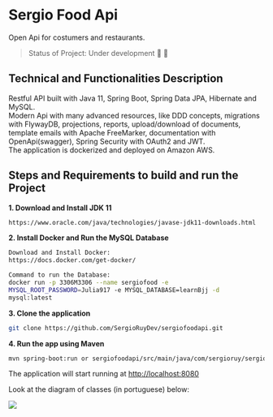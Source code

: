 # Sergio Food Api
Open Api for costumers and restaurants.

> Status of Project: Under development :wrench: :hammer:

## Technical and Functionalities Description

Restful API built with Java 11, Spring Boot, Spring Data JPA, Hibernate and MySQL.  
Modern Api with many advanced resources, like DDD concepts, migrations with FlywayDB,
projections, reports, upload/download of documents, template emails with Apache FreeMarker,
documentation with OpenApi(swagger), Spring Security with OAuth2 and JWT.  
The application is dockerized and deployed on Amazon AWS.


## Steps and Requirements to build and run the Project

**1. Download and Install JDK 11**
  ```bash
https://www.oracle.com/java/technologies/javase-jdk11-downloads.html
 ```
**2. Install Docker and Run the MySQL Database**
 ```bash
Download and Install Docker:  
https://docs.docker.com/get-docker/

Command to run the Database: 
docker run -p 3306M3306 --name sergiofood -e
MYSQL_ROOT_PASSWORD=Julia917 -e MYSQL_DATABASE=learnBjj -d
mysql:latest
  ```  
**3. Clone the application**
```bash
git clone https://github.com/SergioRuyDev/sergiofoodapi.git
```
**4. Run the app using Maven**
  ```bash
  mvn spring-boot:run or sergiofoodapi/src/main/java/com/sergioruy/sergiofoodapi/SergiofoodapiApplication.java
  ```
The application will start running at <http://localhost:8080>

Look at the diagram of classes (in portuguese) below:

<p align"center">
  <img src="https://snipboard.io/vuWC7R.jpg"/>
</p>
